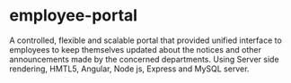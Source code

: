 # employee-portal
A controlled, flexible and scalable portal that provided unified interface to employees to keep themselves updated about the notices and other announcements made by the concerned departments. Using Server side rendering, HMTL5, Angular, Node js, Express and MySQL server.
